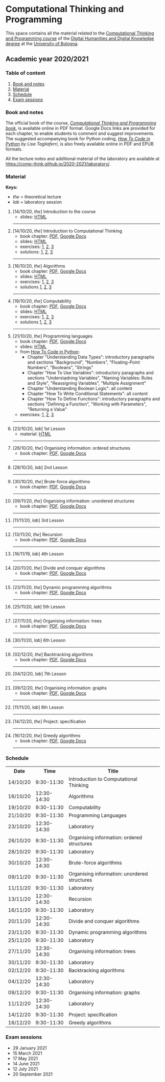 # Computational Thinking and Programming

This space contains all the material related to the [Computational Thinking and Programming course](https://www.unibo.it/en/teaching/course-unit-catalogue/course-unit/2020/424624) of the [Digital Humanities and Digital Knowledge degree](https://corsi.unibo.it/2cycle/DigitalHumanitiesKnowledge) at the [University of Bologna](http://www.unibo.it/en).

## Academic year 2020/2021

### Table of content

1. [Book and notes](#book-and-notes)
2. [Material](#material)
3. [Schedule](#schedule)
4. [Exam sessions](#exam-sessions)


### Book and notes

The official book of the course, <cite><a href="https://comp-think.github.io/">Computational Thinking and Programming book</a></cite>, is available online in PDF format. Google Docs links are provided for each chapter, to enable students to comment and suggest improvements. The suggested accompanying book for Python coding, <cite><a href="https://www.digitalocean.com/community/books/digitalocean-ebook-how-to-code-in-python">How To Code in Python</a> by Lisa Tagliaferri</cite>, is also freely available online in PDF and EPUB formats.

All the lecture notes and additional material of the laboratory are available at <a href="https://comp-think.github.io/2020-2021/laboratory/">https://comp-think.github.io/2020-2021/laboratory/</a>.


### Material

**Keys:** 
* *the* = theoretical lecture
* *lab* = laboratory session

1. [14/10/20, *the*] Introduction to the course
   * slides: [HTML](https://comp-think.github.io/2020-2021/slides/00%20-%20Course%20introduction.html)
   <hr />
1. [14/10/20, *the*] Introduction to Computational Thinking 
   * book chapter: [PDF](https://comp-think.github.io/book/01.pdf), [Google Docs](https://comp-think.github.io/book/01)
   * slides: [HTML](https://comp-think.github.io/2020-2021/slides/01%20-%20Introduction%20to%20Computational%20Thinking.html)
   * exercises: [1](https://github.com/comp-think/2020-2021/issues/1), [2](https://github.com/comp-think/2020-2021/issues/2), [3](https://github.com/comp-think/2020-2021/issues/3)
   * solutions: [1](https://comp-think.github.io/keys/01/exercise-1), [2](https://comp-think.github.io/keys/01/exercise-2), [3](https://comp-think.github.io/keys/01/exercise-3)
   <hr />
2. [16/10/20, *the*] Algorithms 
   * book chapter: [PDF](https://comp-think.github.io/book/02.pdf), [Google Docs](https://comp-think.github.io/book/02)
   * slides: [HTML](https://comp-think.github.io/2020-2021/slides/02%20-%20Algorithms.html)
   * exercises: [1](https://github.com/comp-think/2020-2021/issues/4), [2](https://github.com/comp-think/2020-2021/issues/5), [3](https://github.com/comp-think/2020-2021/issues/6)
   * solutions [1](https://comp-think.github.io/keys/02/exercise-1), [2](https://comp-think.github.io/keys/02/exercise-2), [3](https://comp-think.github.io/keys/02/exercise-3)
   <hr />
3. [19/10/20, *the*] Computability  
   * book chapter: [PDF](https://comp-think.github.io/book/03.pdf), [Google Docs](https://comp-think.github.io/book/03)
   * slides: [HTML](https://comp-think.github.io/2020-2021/slides/03%20-%20Computability.html)
   * exercises: [1](https://github.com/comp-think/2020-2021/issues/7), [2](https://github.com/comp-think/2020-2021/issues/8), [3](https://github.com/comp-think/2020-2021/issues/9)
   * solutions [1](https://comp-think.github.io/keys/03/exercise-1), [2](https://comp-think.github.io/keys/03/exercise-2), [3](https://comp-think.github.io/keys/03/exercise-3)
   <hr />
4. [21/10/20, *the*] Programming languages  
   * book chapter: [PDF](https://comp-think.github.io/book/04.pdf), [Google Docs](https://comp-think.github.io/book/04)
   * slides: [HTML](https://comp-think.github.io/2020-2021/slides/04%20-%20Programming%20languages.html)
   * from <a href="https://www.digitalocean.com/community/books/digitalocean-ebook-how-to-code-in-python">How To Code in Python</a>:
     * Chapter "Understanding Data Types": introductory paragraphs and sections "Background", "Numbers", "Floating-Point Numbers", "Booleans", "Strings"
     * Chapter "How To Use Variables": introductory paragraphs and sections "Understadning Variables", "Naming Variables: Rules and Style", "Reassigning Variables", "Multiple Assignment"
     * Chapter "Understanding Boolean Logic": all content
     * Chapter "How To Write Conditional Statements": all content
     * Chapter "How To Define Functions": introductory paragraphs and sections "Defining a Function", "Working with Parameters", "Returning a Value"
   * exercises: [1](https://github.com/comp-think/2020-2021/issues/10), [2](https://github.com/comp-think/2020-2021/issues/11), [3](https://github.com/comp-think/2020-2021/issues/12)
   <hr />
5. [23/10/20, *lab*] 1st Lesson
   * material: [HTML](https://comp-think.github.io/2020-2021/laboratory/lessons/1_lesson/)
   <hr />
6. [26/10/20, *the*] Organising information: ordered structures
   * book chapter: [PDF](https://comp-think.github.io/book/05.pdf), [Google Docs](https://comp-think.github.io/book/05)
   <hr />
7. [28/10/20, *lab*] 2nd Lesson
   <hr />
8. [30/10/20, *the*] Brute-force algorithms
   * book chapter: [PDF](https://comp-think.github.io/book/06.pdf), [Google Docs](https://comp-think.github.io/book/06)
   <hr />
9.  [09/11/20, *the*] Organising information: unordered structures
    * book chapter: [PDF](https://comp-think.github.io/book/07.pdf), [Google Docs](https://comp-think.github.io/book/07)
    <hr />
10. [11/11/20, *lab*] 3rd Lesson
    <hr />
11. [13/11/20, *the*] Recursion
    * book chapter: [PDF](https://comp-think.github.io/book/08.pdf), [Google Docs](https://comp-think.github.io/book/08)
    <hr />
12. [16/11/19, *lab*] 4th Lesson
    <hr />
13. [20/11/20, *the*] Divide and conquer algorithms
    * book chapter: [PDF](https://comp-think.github.io/book/09.pdf), [Google Docs](https://comp-think.github.io/book/09)
    <hr />
14. [23/11/20, *the*] Dynamic programming algorithms
    * book chapter: [PDF](https://comp-think.github.io/book/10.pdf), [Google Docs](https://comp-think.github.io/book/10)
    <hr />
15. [25/11/20, *lab*] 5th Lesson
    <hr />
16. [27/11/20, *the*] Organising information: trees
    * book chapter: [PDF](https://comp-think.github.io/book/11.pdf), [Google Docs](https://comp-think.github.io/book/11)
    <hr />
17. [30/11/20, *lab*] 6th Lesson
    <hr />
18. [02/12/20, *the*] Backtracking algorithms
    * book chapter: [PDF](https://comp-think.github.io/book/12.pdf), [Google Docs](https://comp-think.github.io/book/12)
    <hr />
19. [04/12/20, *lab*] 7th Lesson
    <hr />
20. [09/12/20, *the*] Organising information: graphs
    * book chapter: [PDF](https://comp-think.github.io/book/13.pdf), [Google Docs](https://comp-think.github.io/book/13)
    <hr />
21. [11/11/20, *lab*] 8th Lesson
    <hr />
22. [14/12/20, *the*] Project: specification
    <hr />
23. [16/12/20, *the*] Greedy algorithms
    * book chapter: [PDF](https://comp-think.github.io/book/14.pdf), [Google Docs](https://comp-think.github.io/book/14)
    <hr />


### Schedule

<table>
    <tr><th>Date</th><th>Time</th><th>Title</th></tr>
    <tr><td>14/10/20</td><td>9:30-11:30</td><td>Introduction to Computational Thinking</td></tr>
    <tr><td>16/10/20</td><td>12:30-14:30</td><td>Algorithms</td></tr>
    <tr><td>19/10/20</td><td>9:30-11:30</td><td>Computability</td></tr>
    <tr><td>21/10/20</td><td>9:30-11:30</td><td>Programming Languages</td></tr>
    <tr><td>23/10/20</td><td>12:30-14:30</td><td><span>Laboratory</span></td></tr>
    <tr><td>26/10/20</td><td>9:30-11:30</td><td>Organising information: ordered structures</td></tr>
    <tr><td>28/10/20</td><td>9:30-11:30</td><td><span>Laboratory</span></td></tr>
    <tr><td>30/10/20</td><td>12:30-14:30</td><td>Brute-force algorithms</td></tr>
    <tr><td>09/11/20</td><td>9:30-11:30</td><td>Organising information: unordered structures</td></tr>
    <tr><td>11/11/20</td><td>9:30-11:30</td><td><span>Laboratory</span></td></tr>
    <tr><td>13/11/20</td><td>12:30-14:30</td><td>Recursion</td></tr>
    <tr><td>16/11/20</td><td>9:30-11:30</td><td><span>Laboratory</span></td></tr>
    <tr><td>20/11/20</td><td>12:30-14:30</td><td>Divide and conquer algorithms</td></tr>
    <tr><td>23/11/20</td><td>9:30-11:30</td><td>Dynamic programming algorithms</td></tr>
    <tr><td>25/11/20</td><td>9:30-11:30</td><td><span>Laboratory</span></td></tr>
    <tr><td>27/11/20</td><td>12:30-14:30</td><td>Organising information: trees</td></tr>
    <tr><td>30/11/20</td><td>9:30-11:30</td><td><span>Laboratory</span></td></tr>
    <tr><td>02/12/20</td><td>9:30-11:30</td><td>Backtracking algorithms</td></tr>
    <tr><td>04/12/20</td><td>12:30-14:30</td><td><span>Laboratory</span></td></tr>
    <tr><td>09/12/20</td><td>9:30-11:30</td><td>Organising information: graphs</td></tr>
    <tr><td>11/12/20</td><td>12:30-14:30</td><td><span>Laboratory</span></td></tr>
    <tr><td>14/12/20</td><td>9:30-11:30</td><td>Project: specification</td></tr>
    <tr><td>16/12/20</td><td>9:30-11:30</td><td>Greedy algorithms</td></tr>
</table>


### Exam sessions

* 29 January 2021
* 15 March 2021
* 17 May 2021
* 14 June 2021
* 12 July 2021
* 20 September 2021
